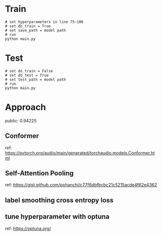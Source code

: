 # Train

```
# set hyperparameters in line 75~100
# set do_train = True
# set save_path = model path
# run
python main.py
```

# Test
```
# set do_train = False
# set do_test = True
# set test_path = model path
# run
python main.py
```

# Approach

public: 0.94225

## Conformer

ref: https://pytorch.org/audio/main/generated/torchaudio.models.Conformer.html

## Self-Attention Pooling

ref: https://gist.github.com/pohanchi/c77f6dbfbcbc21c5215acde4f62e4362

## label smoothing cross entropy loss

## tune hyperparameter with optuna

ref: https://optuna.org/